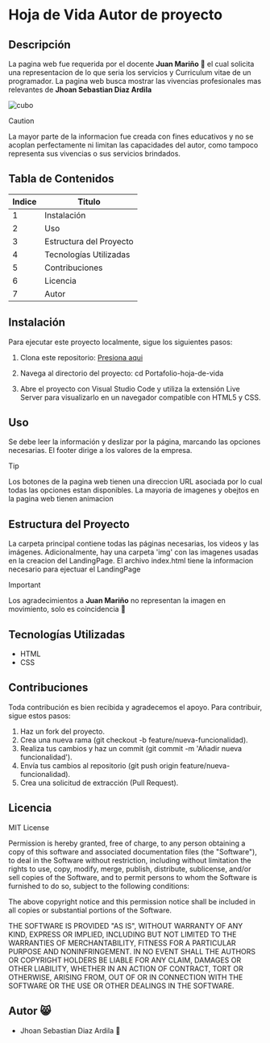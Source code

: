 # Hoja de Vida Autor de proyecto

## Descripción

La pagina web fue requerida por el docente **Juan Mariño 🥑** el cual solicita una representacion de lo que seria los servicios y Curriculum vitae de un programador.
La pagina web busca mostrar las vivencias profesionales mas relevantes de **Jhoan Sebastian Diaz Ardila**

![cubo](./Cubo.gif)

> [!CAUTION]
> La mayor parte de la informacion fue creada con fines educativos y no se acoplan perfectamente ni limitan las capacidades del autor, como tampoco representa sus vivencias o sus servicios brindados.

## Tabla de Contenidos

| Indice | Titulo |
| -- | --|
| 1 | Instalación |
| 2 | Uso |
| 3 | Estructura del Proyecto |
| 4 | Tecnologías Utilizadas |
| 5 | Contribuciones |
| 6 | Licencia |
| 7 | Autor|

## Instalación

Para ejecutar este proyecto localmente, sigue los siguientes pasos:

1. Clona este repositorio: [Presiona aqui](https://github.com/JhoanDiazArdila/Portafolio-hoja-de-vida)

2. Navega al directorio del proyecto:
   cd Portafolio-hoja-de-vida

3. Abre el proyecto con Visual Studio Code y utiliza la extensión Live Server para visualizarlo en un navegador compatible con HTML5 y CSS.

## Uso

Se debe leer la información y deslizar por la página, marcando las opciones necesarias. El footer dirige a los valores de la empresa.

> [!TIP]
> Los botones de la pagina web tienen una direccion URL asociada por lo cual todas las opciones estan disponibles.
> La mayoria de imagenes y obejtos en la pagina web tienen animacion

## Estructura del Proyecto

La carpeta principal contiene todas las páginas necesarias, los videos y las imágenes. Adicionalmente, hay una carpeta 'img' con las imagenes usadas en la creacion del LandingPage.
El archivo index.html tiene la informacion necesario para ejectuar el LandingPage

> [!IMPORTANT]
> Los agradecimientos a **Juan Mariño** no representan la imagen en movimiento, solo es coincidencia 🥑

## Tecnologías Utilizadas

- HTML
- CSS

## Contribuciones

Toda contribución es bien recibida y agradecemos el apoyo. Para contribuir, sigue estos pasos:

1. Haz un fork del proyecto.
2. Crea una nueva rama (git checkout -b feature/nueva-funcionalidad).
3. Realiza tus cambios y haz un commit (git commit -m 'Añadir nueva funcionalidad').
4. Envía tus cambios al repositorio (git push origin feature/nueva-funcionalidad).
5. Crea una solicitud de extracción (Pull Request).

## Licencia

MIT License

Permission is hereby granted, free of charge, to any person obtaining a copy
of this software and associated documentation files (the "Software"), to deal
in the Software without restriction, including without limitation the rights
to use, copy, modify, merge, publish, distribute, sublicense, and/or sell
copies of the Software, and to permit persons to whom the Software is
furnished to do so, subject to the following conditions:

The above copyright notice and this permission notice shall be included in all
copies or substantial portions of the Software.

THE SOFTWARE IS PROVIDED "AS IS", WITHOUT WARRANTY OF ANY KIND, EXPRESS OR
IMPLIED, INCLUDING BUT NOT LIMITED TO THE WARRANTIES OF MERCHANTABILITY,
FITNESS FOR A PARTICULAR PURPOSE AND NONINFRINGEMENT. IN NO EVENT SHALL THE
AUTHORS OR COPYRIGHT HOLDERS BE LIABLE FOR ANY CLAIM, DAMAGES OR OTHER
LIABILITY, WHETHER IN AN ACTION OF CONTRACT, TORT OR OTHERWISE, ARISING FROM,
OUT OF OR IN CONNECTION WITH THE SOFTWARE OR THE USE OR OTHER DEALINGS IN THE
SOFTWARE.

## Autor 😸

- Jhoan Sebastian Diaz Ardila  🥑
